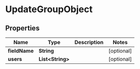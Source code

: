 
# UpdateGroupObject

## Properties
Name | Type | Description | Notes
------------ | ------------- | ------------- | -------------
**fieldName** | **String** |  |  [optional]
**users** | **List&lt;String&gt;** |  |  [optional]



